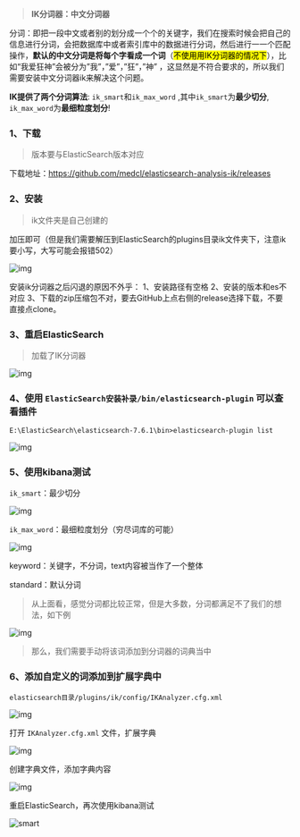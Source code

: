 > **IK分词器：中文分词器**

分词：即把一段中文或者别的划分成一个个的关键字，我们在搜索时候会把自己的信息进行分词，会把数据库中或者索引库中的数据进行分词，然后进行一一个匹配操作，**默认的中文分词是将每个字看成一个词**（<mark>不使用用IK分词器的情况下</mark>），比如“我爱狂神”会被分为”我”，”爱”，”狂”，”神” ，这显然是不符合要求的，所以我们需要安装中文分词器ik来解决这个问题。

**IK提供了两个分词算法**: `ik_smart`和`ik_max_word` ,其中`ik_smart`为**最少切分**, `ik_max_word`为**最细粒度划分**!

### 1、下载

> 版本要与ElasticSearch版本对应

下载地址：https://github.com/medcl/elasticsearch-analysis-ik/releases

### 2、安装

> ik文件夹是自己创建的

加压即可（但是我们需要解压到ElasticSearch的plugins目录ik文件夹下，注意ik要小写，大写可能会报错502）

![img](24.png)

安装ik分词器之后闪退的原因不外乎：
1、安装路径有空格
2、安装的版本和es不对应
3、下载的zip压缩包不对，要去GitHub上点右侧的release选择下载，不要直接点clone。

### 3、重启ElasticSearch

> 加载了IK分词器

![img](25.png)

### 4、使用 `ElasticSearch安装补录/bin/elasticsearch-plugin` 可以查看插件

```
E:\ElasticSearch\elasticsearch-7.6.1\bin>elasticsearch-plugin list
```

![img](26.png)

### 5、使用kibana测试

`ik_smart`：最少切分

![img](27.png)

`ik_max_word`：最细粒度划分（穷尽词库的可能）

![img](28.png)

keyword：关键字，不分词，text内容被当作了一个整体

standard：默认分词

> 从上面看，感觉分词都比较正常，但是大多数，分词都满足不了我们的想法，如下例

![img](29.png)

> 那么，我们需要手动将该词添加到分词器的词典当中

### 6、添加自定义的词添加到扩展字典中

```
elasticsearch目录/plugins/ik/config/IKAnalyzer.cfg.xml
```

![img](30.png)

打开 `IKAnalyzer.cfg.xml` 文件，扩展字典

![img](31.png)

创建字典文件，添加字典内容

![img](32.png)

重启ElasticSearch，再次使用kibana测试

![smart](33.png)